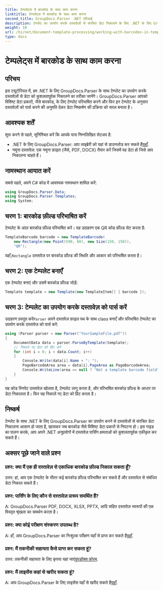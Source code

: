 ```yaml
---
title: टेम्पलेट्स में बारकोड के साथ काम करना
linktitle: टेम्पलेट्स में बारकोड के साथ काम करना
second_title: GroupDocs.Parser .NET एपीआई
description: टेम्प्लेट का उपयोग करके दस्तावेज़ों से संरचित डेटा निकालने के लिए .NET के लिए GroupDocs.Parser का उपयोग करना सीखें। बारकोड फ़ील्ड के साथ डेटा निष्कर्षण को सरल बनाएँ।
weight: 10
url: /hi/net/document-template-processing/working-with-barcodes-in-templates/
type: docs
---
```

# टेम्पलेट्स में बारकोड के साथ काम करना

## परिचय
इस ट्यूटोरियल में, हम .NET के लिए GroupDocs.Parser के साथ टेम्प्लेट का उपयोग करके दस्तावेज़ों से डेटा को कुशलतापूर्वक निकालने का तरीका जानेंगे। GroupDocs.Parser आपको विशिष्ट डेटा प्रकारों, जैसे बारकोड, के लिए टेम्प्लेट परिभाषित करने और फिर इन टेम्प्लेट के अनुसार दस्तावेज़ों को पार्स करने की अनुमति देकर डेटा निष्कर्षण की प्रक्रिया को सरल बनाता है।
## आवश्यक शर्तें
शुरू करने से पहले, सुनिश्चित करें कि आपके पास निम्नलिखित सेटअप है:
-  .NET के लिए GroupDocs.Parser: आप लाइब्रेरी को यहां से डाउनलोड कर सकते हैं[यहाँ](https://releases.groupdocs.com/parser/net/).
- नमूना दस्तावेज़: एक नमूना फ़ाइल (जैसे, PDF, DOCX) तैयार करें जिसमें वह डेटा हो जिसे आप निकालना चाहते हैं।

## नामस्थान आयात करें
सबसे पहले, अपने C# कोड में आवश्यक नामस्थान शामिल करें:
```csharp
using GroupDocs.Parser.Data;
using GroupDocs.Parser.Templates;
using System;
```
## चरण 1: बारकोड फ़ील्ड परिभाषित करें
टेम्पलेट के अंदर बारकोड फ़ील्ड परिभाषित करें। यह उदाहरण एक QR कोड फ़ील्ड सेट करता है:
```csharp
TemplateBarcode barcode = new TemplateBarcode(
    new Rectangle(new Point(590, 80), new Size(150, 150)),
    "QR");
```
 यहाँ,`Rectangle` दस्तावेज़ पर बारकोड फ़ील्ड की स्थिति और आकार को परिभाषित करता है।
## चरण 2: एक टेम्पलेट बनाएँ
एक टेम्पलेट बनाएं और उसमें बारकोड फ़ील्ड जोड़ें:
```csharp
Template template = new Template(new TemplateItem[] { barcode });
```
## चरण 3: टेम्पलेट का उपयोग करके दस्तावेज़ को पार्स करें
 उदाहरण प्रस्तुत करें`Parser` अपने दस्तावेज़ फ़ाइल पथ के साथ class बनाएँ और परिभाषित टेम्पलेट का उपयोग करके दस्तावेज़ को पार्स करें:
```csharp
using (Parser parser = new Parser("YourSampleFile.pdf"))
{
    DocumentData data = parser.ParseByTemplate(template);
    // निकाले गए डेटा को प्रिंट करें
    for (int i = 0; i < data.Count; i++)
    {
        Console.Write(data[i].Name + ": ");
        PageBarcodeArea area = data[i].PageArea as PageBarcodeArea;
        Console.WriteLine(area == null ? "Not a template barcode field" : area.Value);
    }
}
```
यह कोड स्निपेट दस्तावेज़ खोलता है, टेम्पलेट लागू करता है, और परिभाषित बारकोड फ़ील्ड के आधार पर डेटा निकालता है। फिर यह निकाले गए डेटा को प्रिंट करता है।

## निष्कर्ष
टेम्प्लेट के साथ .NET के लिए GroupDocs.Parser का उपयोग करने से दस्तावेज़ों से संरचित डेटा निकालना आसान हो जाता है, खासकर जब बारकोड जैसे विशिष्ट डेटा प्रकारों से निपटना हो। इस गाइड का पालन करके, आप अपने .NET अनुप्रयोगों में दस्तावेज़ पार्सिंग क्षमताओं को कुशलतापूर्वक एकीकृत कर सकते हैं।

## अक्सर पूछे जाने वाले प्रश्न
### प्रश्न: क्या मैं एक ही दस्तावेज़ से एकाधिक बारकोड फ़ील्ड निकाल सकता हूँ?
उत्तर: हां, आप एक टेम्पलेट के भीतर कई बारकोड फ़ील्ड परिभाषित कर सकते हैं और दस्तावेज़ से संबंधित डेटा निकाल सकते हैं।
### प्रश्न: पार्सिंग के लिए कौन से दस्तावेज़ प्रारूप समर्थित हैं?
A: GroupDocs.Parser PDF, DOCX, XLSX, PPTX, आदि सहित दस्तावेज़ स्वरूपों की एक विस्तृत श्रृंखला का समर्थन करता है।
### प्रश्न: क्या कोई परीक्षण संस्करण उपलब्ध है?
 A: हाँ, आप GroupDocs.Parser का निःशुल्क परीक्षण यहाँ से प्राप्त कर सकते हैं[यहाँ](https://releases.groupdocs.com/).
### प्रश्न: मैं तकनीकी सहायता कैसे प्राप्त कर सकता हूं?
 उत्तर: तकनीकी सहायता के लिए कृपया यहां जाएं[ग्रुपडॉक्स फ़ोरम](https://forum.groupdocs.com/c/parser/17).
### प्रश्न: मैं लाइसेंस कहां से खरीद सकता हूं?
 A: आप GroupDocs.Parser के लिए लाइसेंस यहाँ से खरीद सकते हैं[यहाँ](https://purchase.groupdocs.com/buy).